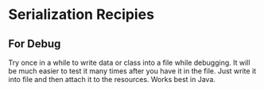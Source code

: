 ---
---

# Serialization Recipies

## For Debug

Try once in a while to write data or class into a file while debugging.
It will be much easier to test it many times after you have it in the file.
Just write it into file and then attach it to the resources.
Works best in Java.